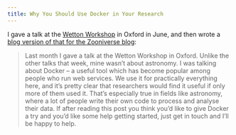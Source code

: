 ```yaml
---
title: Why You Should Use Docker in Your Research
---
```


I gave a talk at the [Wetton Workshop](https://wetton.web.ox.ac.uk/) in Oxford
in June, and then wrote a [blog version of that for the Zooniverse
blog](https://blog.zooniverse.org/2018/07/17/why-you-should-use-docker-in-your-research/):

> Last month I gave a talk at the Wetton Workshop in Oxford. Unlike the other
> talks that week, mine wasn’t about astronomy. I was talking about Docker – a
> useful tool which has become popular among people who run web services. We use
> it for practically everything here, and it’s pretty clear that researchers
> would find it useful if only more of them used it. That’s especially true in
> fields like astronomy, where a lot of people write their own code to process
> and analyse their data. If after reading this post you think you’d like to
> give Docker a try and you’d like some help getting started, just get in touch
> and I’ll be happy to help.
